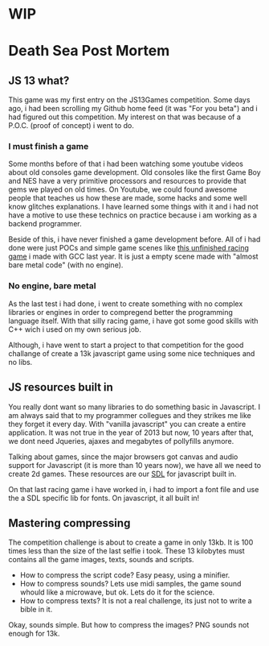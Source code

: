 
# WIP

# Death Sea Post Mortem

## JS 13 what?

This game was my first entry on the JS13Games competition. Some days ago, i had been scrolling
my Github home feed (it was "For you beta") and i had figured out this competition. My interest 
on that was because of a P.O.C. (proof of concept) i went to do.

### I must finish a game

Some months before of that i had been watching some youtube videos about old consoles game development.
Old consoles like the first Game Boy and NES have a very primitive processors and resources to provide
that gems we played on old times. On Youtube, we could found awesome people that teaches us how these
are made, some hacks and some well know glitches explanations. I have learned some things with it and
i had not have a motive to use these technics on practice because i am working as a backend programmer.

Beside of this, i have never finished a game development before. All of i had done were just POCs and simple
game scenes like [this unfinished racing game](https://github.com/misabitencourt/outrun-like-game) i 
made with GCC last year. It is just a empty scene made with "almost bare metal code" (with no engine).

### No engine, bare metal

As the last test i had done, i went to create something with no complex libraries or engines in order to
compregend better the programming language itself. With that silly racing game, i have got some good skills
with C++ wich i used on my own serious job.

Although, i have went to start a project to that competition for the good challange of create a 13k javascript
game using some nice techniques and no libs.

## JS resources built in

You really dont want so many libraries to do something basic in Javascript. I am always said that to my programmer
collegues and they strikes me like they forget it every day. With "vanilla javascript" you can create a entire 
application. It was not true in the year of 2013 but now, 10 years after that, we dont need Jqueries, ajaxes and
megabytes of pollyfills anymore.

Talking about games, since the major browsers got canvas and audio support for Javascript (it is more than 10 years now), we
have all we need to create 2d games. These resources are our [SDL](https://www.libsdl.org/) for javascript built in.

On that last racing game i have worked in, i had to import a font file and use the a SDL specific lib for fonts. On javascript,
it all built in!

## Mastering compressing

The competition challenge is about to create a game in only 13kb. It is 100 times less than the size of the last selfie i took.
These 13 kilobytes must contains all the game images, texts, sounds and scripts. 

 - How to compress the script code? Easy peasy, using a minifier.
 - How to compress sounds? Lets use midi samples, the game sound whould like a microwave, but ok. Lets do it for the science.
 - How to compress texts? It is not a real challenge, its just not to write a bible in it.

Okay, sounds simple. But how to compress the images? PNG sounds not enough for 13k.